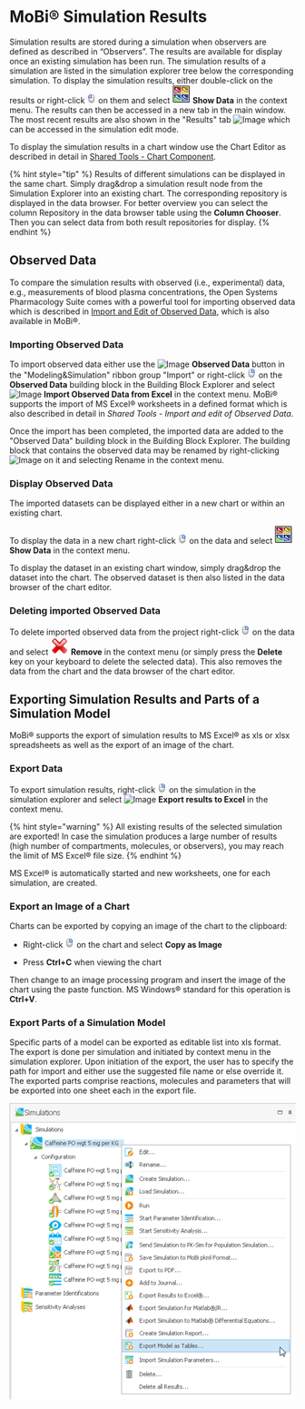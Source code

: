 # MoBi®‌ Simulation Results

Simulation results are stored during a simulation when observers are defined as described in “Observers”. The results are available for display once an existing simulation has been run. The simulation results of a simulation are listed in the simulation explorer tree below the corresponding simulation. To display the simulation results, either double-click on the results or right-click ![Image](../assets/icons/mouse_select.png) on them and select ![Image](../assets/icons/SummaryChart.png) **Show Data** in the context menu. The results can then be accessed in a new tab in the main window. The most recent results are also shown in the "Results" tab ![Image](../assets/icons/TimeProfileAnalysis.ico) which can be accessed in the simulation edit mode.

To display the simulation results in a chart window use the Chart Editor as described in detail in [Shared Tools - Chart Component](../part-5/chart-component.md).

{% hint style="tip" %}
Results of different simulations can be displayed in the same chart. Simply drag&drop a simulation result node from the Simulation Explorer into an existing chart. The corresponding repository is displayed in the data browser. For better overview you can select the column Repository in the data browser table using the **Column Chooser**. Then you can select data from both result repositories for display.
{% endhint %}

## Observed Data‌

To compare the simulation results with observed (i.e., experimental) data, e.g., measurements of blood plasma concentrations, the Open Systems Pharmacology Suite comes with a powerful tool for importing observed data which is described in [Import and Edit of Observed Data](../part-5/import-edit-observed-data.md), which is also available in MoBi®.

### Importing Observed Data‌

To import observed data either use the ![Image](../assets/icons/ObservedData.ico) **Observed Data** button in the "Modeling&Simulation" ribbon group "Import" or right-click ![Image](../assets/icons/mouse_select_right.png) on the **Observed Data** building block in the Building Block Explorer and select ![Image](../assets/icons/ObservedData.ico) **Import Observed Data from Excel** in the context menu. MoBi® supports the import of MS Excel® worksheets in a defined format which is also described in detail in _Shared Tools - Import and edit of Observed Data_.

Once the import has been completed, the imported data are added to the "Observed Data" building block in the Building Block Explorer. The building block that contains the observed data may be renamed by right-clicking ![Image](../assets/icons/Rename.ico) on it and selecting Rename in the context menu.

### Display Observed Data‌

The imported datasets can be displayed either in a new chart or within an existing chart.

To display the data in a new chart right-click ![Image](../assets/icons/mouse_select_right.png) on the data and select ![Image](../assets/icons/SummaryChart.png) **Show Data** in the context menu.

To display the dataset in an existing chart window, simply drag&drop the dataset into the chart. The observed dataset is then also listed in the data browser of the chart editor.

### Deleting imported Observed Data‌

To delete imported observed data from the project right-click ![Image](../assets/icons/mouse_select_right.png) on the data and select ![Image](../assets/icons/Cancel.png) **Remove** in the context menu (or simply press the **Delete** key on your keyboard to delete the selected data). This also removes the data from the chart and the data browser of the chart editor.

## Exporting Simulation Results and Parts of a Simulation Model‌

MoBi® supports the export of simulation results to MS Excel® as xls or xlsx spreadsheets as well as the export of an image of the chart.

### Export Data‌

To export simulation results, right-click ![Image](../assets/icons/mouse_select_right.png) on the simulation in the simulation explorer and select ![Image](../assets/icons/ObservedData.ico) **Export results to Excel** in the context menu.
  
{% hint style="warning" %}
All existing results of the selected simulation are exported! In case the simulation produces a large number of results (high number of compartments, molecules, or observers), you may reach the limit of MS Excel® file size.
{% endhint %}

MS Excel® is automatically started and new worksheets, one for each simulation, are created.

### Export an Image of a Chart‌

Charts can be exported by copying an image of the chart to the clipboard:

- Right-click ![Image](../assets/icons/mouse_select_right.png) on the chart and select **Copy as Image**

- Press **Ctrl+C** when viewing the chart

Then change to an image processing program and insert the image of the chart using the paste function. MS Windows® standard for this operation is **Ctrl+V**.

### Export Parts of a Simulation Model‌

Specific parts of a model can be exported as editable list into xls format. The export is done per simulation and initiated by context menu in the simulation explorer. Upon initiation of the export, the user has to specify the path for import and either use the suggested file name or else override it. The exported parts comprise reactions, molecules and parameters that will be exported into one sheet each in the export file.

![Export of the simulation parts reactions, molecules and parameters as processable list is initated in the context menu](../assets/images/part-4/ExportSimulationParts.png)
